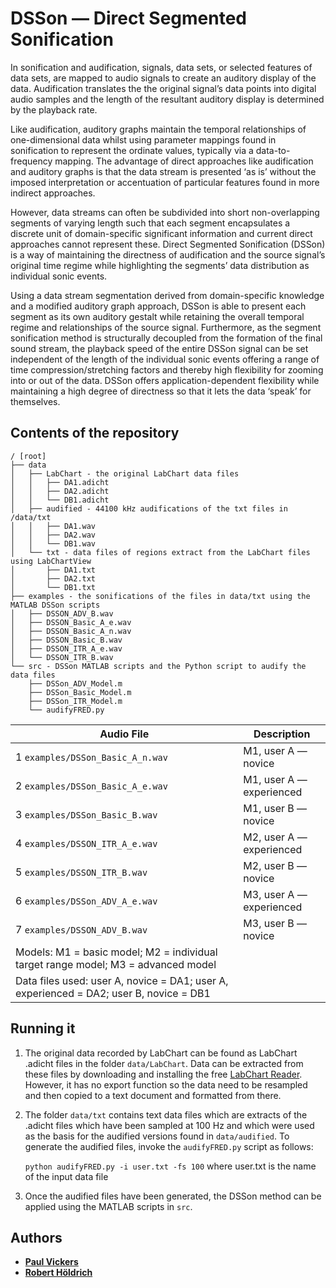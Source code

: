 # DSSon &mdash; Direct Segmented Sonification

In sonification and audification, signals, data sets, or selected features of data sets, are mapped to audio signals to create an auditory display of the data. Audification translates the the original signal’s data points into digital audio samples and the length of the resultant auditory display is determined by the playback rate. 

Like audification, auditory graphs maintain the temporal relationships of one-dimensional data whilst using parameter mappings found in sonification to represent the ordinate values, typically via a data-to-frequency mapping. The advantage of direct approaches like audification and auditory graphs is that the data stream is presented ‘as is’ without the imposed interpretation or accentuation of particular features found in more indirect approaches. 

However, data streams can often be subdivided into short non-overlapping segments of varying length such that each segment encapsulates a discrete unit of domain-specific significant information and current direct approaches cannot represent these. Direct Segmented Sonification (DSSon) is a way of maintaining the directness of audification and the source signal’s original time regime while highlighting the segments’ data distribution as individual sonic events. 

Using a data stream segmentation derived from domain-specific knowledge and a modified auditory graph approach, DSSon is able to present each segment as its own auditory gestalt while retaining the overall temporal regime and relationships of the source signal. Furthermore, as the segment sonification method is structurally decoupled from the formation of the final sound stream, the playback speed of the entire DSSon signal can be set independent of the length of the individual sonic events offering a range of time compression/stretching factors and thereby high flexibility for zooming into or out of the data. DSSon offers application-dependent flexibility while maintaining a high degree of directness so that it lets the data ‘speak’ for themselves.

## Contents of the repository
```
/ [root]    
├── data
│   ├── LabChart - the original LabChart data files
│   │   ├── DA1.adicht
│   │   ├── DA2.adicht
│   │   └── DB1.adicht
│   ├── audified - 44100 kHz audifications of the txt files in /data/txt
│   │   ├── DA1.wav
│   │   ├── DA2.wav
│   │   └── DB1.wav
│   └── txt - data files of regions extract from the LabChart files using LabChartView
│       ├── DA1.txt
│       ├── DA2.txt
│       └── DB1.txt
├── examples - the sonifications of the files in data/txt using the MATLAB DSSon scripts
│   ├── DSSON_ADV_B.wav
│   ├── DSSON_Basic_A_e.wav
│   ├── DSSON_Basic_A_n.wav
│   ├── DSSON_Basic_B.wav
│   ├── DSSON_ITR_A_e.wav
│   └── DSSON_ITR_B.wav
└── src - DSSon MATLAB scripts and the Python script to audify the data files
    ├── DSSon_ADV_Model.m
    ├── DSSon_Basic_Model.m
    ├── DSSon_ITR_Model.m
    └── audifyFRED.py    
```

| Audio File | Description |
| ---------- | ----------- |
| 1 `examples/DSSon_Basic_A_n.wav` | M1, user A &mdash; novice|
| 2 `examples/DSSon_Basic_A_e.wav` | M1, user A &mdash; experienced |
| 3 `examples/DSSon_Basic_B.wav` | M1, user B &mdash; novice |
| 4 `examples/DSSON_ITR_A_e.wav` | M2, user A &mdash; experienced |
| 5 `examples/DSSON_ITR_B.wav` | M2, user B &mdash; novice |
| 6 `examples/DSSon_ADV_A_e.wav` | M3, user A &mdash; experienced |
| 7 `examples/DSSON_ADV_B.wav` | M3, user B &mdash; novice | 
|Models: M1 = basic model; M2 = individual target range model; M3 = advanced model
|Data files used: user A, novice = DA1; user A, experienced = DA2; user B, novice = DB1 


## Running it 
1. The original data recorded by LabChart can be found as LabChart .adicht files in 
the folder `data/LabChart`. Data can be extracted from these files by downloading and
installing the free [LabChart Reader](https://www.adinstruments.com/products/labchart-reader).
However, it has no export function so the data need to be resampled and then copied to
a text document and formatted from there.
2. The folder `data/txt` contains text data files which are extracts of the .adicht files
which have been sampled at 100 Hz and which were used as the basis for the audified versions
found in `data/audified`. To generate the audified files, invoke the `audifyFRED.py`
script as follows:

    `python audifyFRED.py -i user.txt -fs 100` where user.txt is the name of the input data file

3. Once the audified files have been generated, the DSSon method can be applied using
the MATLAB scripts in `src`.  



## Authors  
* [**Paul Vickers**](https://paulvickers.github.io)
* [**Robert Höldrich**](http://iem.kug.ac.at/en/people.html?tx_kugpeople_pi1%5Bperson_nr%5D=50114&cHash=eb4d7486e953326e239071165ea47ccf)